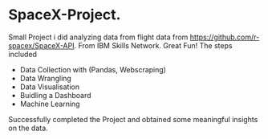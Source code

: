 # SpaceX-Project.
Small Project i did analyzing data from flight data from https://github.com/r-spacex/SpaceX-API. From IBM Skills Network. Great Fun!
The steps included
- Data Collection with (Pandas, Webscraping)
- Data Wrangling
- Data Visualisation
- Buidling a Dashboard
- Machine Learning

Successfully completed the Project and obtained some meaningful insights on the data.

